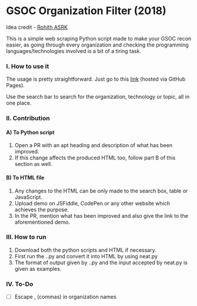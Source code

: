# GSOC Organization Filter (2018)
Idea credit - [Rohith ASRK](https://github.com/rohithasrk/GSoC-Organisation-Scraper)

This is a simple web scraping Python script made to make your GSOC recon easier, as going through every organization and checking the programming languages/technologies involved is a bit of a tiring task.

### I. How to use it
The usage is pretty straightforward. Just go to this [link]() (hosted via GitHub Pages).

Use the search bar to search for the organization, technology or topic, all in one place.

### II. Contribution
#### A) To Python script
1. Open a PR with an apt heading and description of what has been improved.
2. If this change affects the produced HTML too, follow part B of this section as well.

#### B) To HTML file
1. Any changes to the HTML can be only made to the search box, table or JavaScript.
2. Upload demo on JSFiddle, CodePen or any other website which achieves the purpose.
3. In the PR, mention what has been improved and also give the link to the aforementioned demo.

### III. How to run
1. Download both the python scripts and HTML if necessary.
2. First run the ..py and convert it into HTML by using neat.py
3. The format of output given by ..py and the input accepted by neat.py is given as examples.

### IV. To-Do
- [ ] Escape , (commas) in organization names
